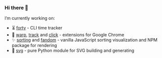 ### Hi there 👋

I’m currently working on:
- ⏳ [forty][forty-url] - CLI time tracker
- 🔌 [warp][warp-url], [track][track-url] and [click][click-url] - extensions for Google Chrome
- ✨ [sorting][sorting-url] and [fandom][fandom-url] - vanilla JavaScript sorting visualization and NPM package for rendering
- 🔮 [svg][svg-url] - pure Python module for SVG building and generating

[forty-url]: https://github.com/vikian050194/forty/
[fandom-url]: https://github.com/vikian050194/fandom/
[taggert-url]: https://github.com/vikian050194/taggert/
[svg-url]: https://github.com/vikian050194/svg/
[sorting-url]: https://github.com/vikian050194/sorting/
[warp-url]: https://github.com/vikian050194/warp/
[track-url]: https://github.com/vikian050194/track/
[click-url]: https://github.com/vikian050194/click/
